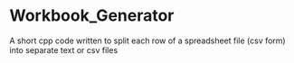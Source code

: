 # Workbook_Generator
A short cpp code written to split each row of a spreadsheet file (csv form) into separate text or csv files
